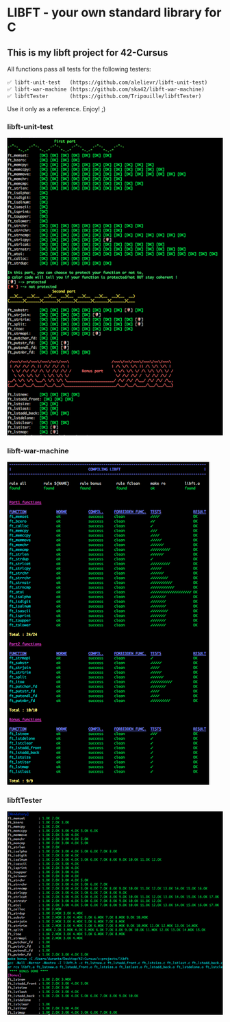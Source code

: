 # LIBFT - your own standard library for C #

## This is my libft project for 42-Cursus ##

All functions pass all tests for the following testers:

	✅ libft-unit-test 	(https://github.com/alelievr/libft-unit-test)
	✅ libft-war-machine (https://github.com/ska42/libft-war-machine)
	✅ libftTester 		(https://github.com/Tripouille/libftTester)

Use it only as a reference. Enjoy! ;)

### libft-unit-test ###
![libft-unit-test](https://github.com/durantecode/42-Cursus/blob/master/c-projects/libft/test_screenshots/1-libft-unit-test.png)

### libft-war-machine ###
![libft-war-machine](https://github.com/durantecode/42-Cursus/blob/master/c-projects/libft/test_screenshots/2-libft-war-machine.png)

### libftTester ###
![libftTester](https://github.com/durantecode/42-Cursus/blob/master/c-projects/libft/test_screenshots/3-libftTester.png)